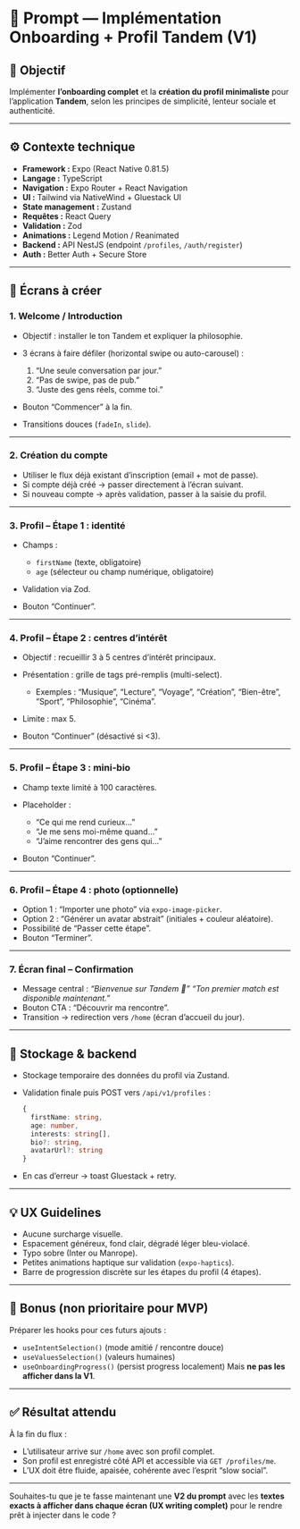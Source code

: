 # 🧠 Prompt — Implémentation Onboarding + Profil Tandem (V1)

## 🎯 Objectif

Implémenter **l’onboarding complet** et la **création du profil minimaliste** pour l’application **Tandem**, selon les principes de simplicité, lenteur sociale et authenticité.

---

## ⚙️ Contexte technique

* **Framework :** Expo (React Native 0.81.5)
* **Langage :** TypeScript
* **Navigation :** Expo Router + React Navigation
* **UI :** Tailwind via NativeWind + Gluestack UI
* **State management :** Zustand
* **Requêtes :** React Query
* **Validation :** Zod
* **Animations :** Legend Motion / Reanimated
* **Backend :** API NestJS (endpoint `/profiles`, `/auth/register`)
* **Auth :** Better Auth + Secure Store

---

## 📱 Écrans à créer

### **1. Welcome / Introduction**

* Objectif : installer le ton Tandem et expliquer la philosophie.
* 3 écrans à faire défiler (horizontal swipe ou auto-carousel) :

  1. “Une seule conversation par jour.”
  2. “Pas de swipe, pas de pub.”
  3. “Juste des gens réels, comme toi.”
* Bouton “Commencer” à la fin.
* Transitions douces (`fadeIn`, `slide`).

---

### **2. Création du compte**

* Utiliser le flux déjà existant d’inscription (email + mot de passe).
* Si compte déjà créé → passer directement à l’écran suivant.
* Si nouveau compte → après validation, passer à la saisie du profil.

---

### **3. Profil – Étape 1 : identité**

* Champs :

  * `firstName` (texte, obligatoire)
  * `age` (sélecteur ou champ numérique, obligatoire)
* Validation via Zod.
* Bouton “Continuer”.

---

### **4. Profil – Étape 2 : centres d’intérêt**

* Objectif : recueillir 3 à 5 centres d’intérêt principaux.
* Présentation : grille de tags pré-remplis (multi-select).

  * Exemples : “Musique”, “Lecture”, “Voyage”, “Création”, “Bien-être”, “Sport”, “Philosophie”, “Cinéma”.
* Limite : max 5.
* Bouton “Continuer” (désactivé si <3).

---

### **5. Profil – Étape 3 : mini-bio**

* Champ texte limité à 100 caractères.
* Placeholder :

  * “Ce qui me rend curieux…”
  * “Je me sens moi-même quand…”
  * “J’aime rencontrer des gens qui…”
* Bouton “Continuer”.

---

### **6. Profil – Étape 4 : photo (optionnelle)**

* Option 1 : “Importer une photo” via `expo-image-picker`.
* Option 2 : “Générer un avatar abstrait” (initiales + couleur aléatoire).
* Possibilité de “Passer cette étape”.
* Bouton “Terminer”.

---

### **7. Écran final – Confirmation**

* Message central :
  *“Bienvenue sur Tandem 🌿”*
  *“Ton premier match est disponible maintenant.”*
* Bouton CTA : “Découvrir ma rencontre”.
* Transition → redirection vers `/home` (écran d’accueil du jour).

---

## 💾 Stockage & backend

* Stockage temporaire des données du profil via Zustand.
* Validation finale puis POST vers `/api/v1/profiles` :

  ```ts
  {
    firstName: string,
    age: number,
    interests: string[],
    bio?: string,
    avatarUrl?: string
  }
  ```
* En cas d’erreur → toast Gluestack + retry.

---

## 💡 UX Guidelines

* Aucune surcharge visuelle.
* Espacement généreux, fond clair, dégradé léger bleu-violacé.
* Typo sobre (Inter ou Manrope).
* Petites animations haptique sur validation (`expo-haptics`).
* Barre de progression discrète sur les étapes du profil (4 étapes).

---

## 🧩 Bonus (non prioritaire pour MVP)

Préparer les hooks pour ces futurs ajouts :

* `useIntentSelection()` (mode amitié / rencontre douce)
* `useValuesSelection()` (valeurs humaines)
* `useOnboardingProgress()` (persist progress localement)
  Mais **ne pas les afficher dans la V1**.

---

## ✅ Résultat attendu

À la fin du flux :

* L’utilisateur arrive sur `/home` avec son profil complet.
* Son profil est enregistré côté API et accessible via `GET /profiles/me`.
* L’UX doit être fluide, apaisée, cohérente avec l’esprit “slow social”.

---

Souhaites-tu que je te fasse maintenant une **V2 du prompt** avec les **textes exacts à afficher dans chaque écran (UX writing complet)** pour le rendre prêt à injecter dans le code ?
